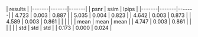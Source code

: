 
|        results        |
|-------|-------|-------|
|  psnr |  ssim | lpips |
|-------|-------|-------|
| 4.723 | 0.003 | 0.887 |
| 5.035 | 0.004 | 0.823 |
| 4.642 | 0.003 | 0.873 |
| 4.589 | 0.003 | 0.861 |
|       |       |       |
|  mean |  mean |  mean |
| 4.747 | 0.003 | 0.861 |
|       |       |       |
|  std  |  std  |  std  |
| 0.173 | 0.000 | 0.024 |
